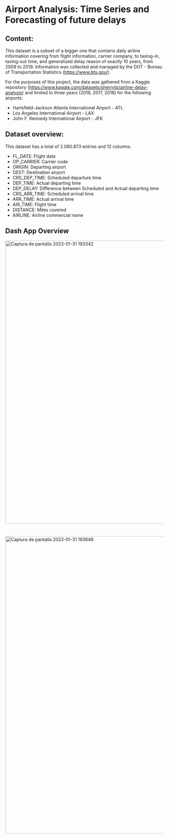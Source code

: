 # Airport Analysis: Time Series and Forecasting of future delays

## Content:
This dataset is a subset of a bigger one that contains daily airline information covering from flight information, carrier company, to taxing-in, taxing-out time, and generalized delay reason of exactly 10 years, from 2009 to 2019. Information was collected and managed by the DOT - Bureau of Transportation Statistics (https://www.bts.gov/). 

For the purposes of this project, the data was gathered from a Kaggle repository (https://www.kaggle.com/datasets/sherrytp/airline-delay-analysis) and limited to three years (2016, 2017, 2018) for the following  airports:
- Hartsfield-Jackson Atlanta International Airport - ATL
- Los Angeles International Airport - LAX
- John F. Kennedy International Airport - JFK

## Dataset overview: 
This dataset has a total of 2.080.873 entries and 12 columns. 
- FL_DATE: Flight date
- OP_CARRIER: Carrier code
- ORIGIN: Departing airport     
- DEST: Destination airport      
- CRS_DEP_TIME: Scheduled departure time       
- DEP_TIME: Actual departing time  
- DEP_DELAY: Difference between Scheduled and Actual departing time     
- CRS_ARR_TIME: Scheduled arrival time      
- ARR_TIME: Actual arrival time      
- AIR_TIME: Flight time    
- DISTANCE: Miles covered    
- AIRLINE: Airline commercial name

## Dash App Overview

<img width="899" alt="Captura de pantalla 2023-01-31 193342" src="https://user-images.githubusercontent.com/108680051/215851239-1b993028-576f-44ea-9158-0251e4c2b2f4.png">

#
<img width="944" alt="Captura de pantalla 2023-01-31 193646" src="https://user-images.githubusercontent.com/108680051/215852016-f0108f44-c0df-4f64-bd8f-7f4bd95374b7.png">

#
